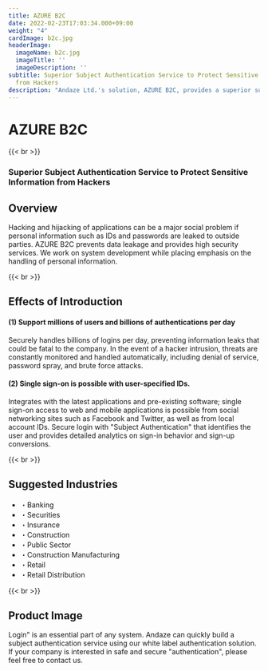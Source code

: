 ```yaml
---
title: AZURE B2C
date: 2022-02-23T17:03:34.000+09:00
weight: "4"
cardImage: b2c.jpg
headerImage:
  imageName: b2c.jpg
  imageTitle: ''
  imageDescription: ''
subtitle: Superior Subject Authentication Service to Protect Sensitive Information
  from Hackers
description: "Andaze Ltd.'s solution, AZURE B2C, provides a superior subject authentication service that protects sensitive information from hackers. We will promptly build a subject authentication service using our white label authentication solution. Please feel free to contact us if your company is interested in safe and secure 'authentication'."
---
```

# AZURE B2C

{{< br >}}

### Superior Subject Authentication Service to Protect Sensitive Information from Hackers

## Overview

Hacking and hijacking of applications can be a major social problem if personal information such as IDs and passwords are leaked to outside parties. AZURE B2C prevents data leakage and provides high security services. We work on system development while placing emphasis on the handling of personal information.

{{< br >}}

## Effects of Introduction

#### (1) Support millions of users and billions of authentications per day

Securely handles billions of logins per day, preventing information leaks that could be fatal to the company. In the event of a hacker intrusion, threats are constantly monitored and handled automatically, including denial of service, password spray, and brute force attacks.

#### (2) Single sign-on is possible with user-specified IDs.

Integrates with the latest applications and pre-existing software; single sign-on access to web and mobile applications is possible from social networking sites such as Facebook and Twitter, as well as from local account IDs. Secure login with "Subject Authentication" that identifies the user and provides detailed analytics on sign-in behavior and sign-up conversions.

{{< br >}}

## Suggested Industries

* ・Banking
* ・Securities
* ・Insurance
* ・Construction
* ・Public Sector
* ・Construction Manufacturing
* ・Retail
* ・Retail Distribution

{{< br >}}

## Product Image

Login" is an essential part of any system. Andaze can quickly build a subject authentication service using our white label authentication solution. If your company is interested in safe and secure "authentication", please feel free to contact us.